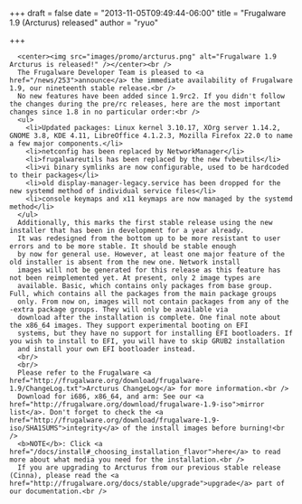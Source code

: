 
+++
draft = false
date = "2013-11-05T09:49:44-06:00"
title = "Frugalware 1.9 (Arcturus) released"
author = "ryuo"

+++

      <center><img src="images/promo/arcturus.png" alt="Frugalware 1.9 Arcturus is released!" /></center><br />
      The Frugalware Developer Team is pleased to <a href="/news/253">announce</a> the immediate availability of Frugalware 1.9, our nineteenth stable release.<br />
      No new features have been added since 1.9rc2. If you didn't follow the changes during the pre/rc releases, here are the most important changes since 1.8 in no particular order:<br />
      <ul>
        <li>Updated packages: Linux kernel 3.10.17, XOrg server 1.14.2, GNOME 3.8, KDE 4.11, LibreOffice 4.1.2.3, Mozilla Firefox 22.0 to name a few major components.</li>
        <li>netconfig has been replaced by NetworkManager</li>
        <li>frugalwareutils has been replaced by the new fvbeutils</li>
        <li>vi binary symlinks are now configurable, used to be hardcoded to their packages</li>
        <li>old display-manager-legacy.service has been dropped for the new systemd method of individual service files</li>
        <li>console keymaps and x11 keymaps are now managed by the systemd method</li>
      </ul>
      Additionally, this marks the first stable release using the new installer that has been in development for a year already.
      It was redesigned from the bottom up to be more resistant to user errors and to be more stable. It should be stable enough
      by now for general use. However, at least one major feature of the old installer is absent from the new one. Network install
      images will not be generated for this release as this feature has not been reimplemented yet. At present, only 2 image types are
      available. Basic, which contains only packages from base group. Full, which contains all the packages from the main package groups
      only. From now on, images will not contain packages from any of the -extra package groups. They will only be available via
      download after the installation is complete. One final note about the x86_64 images. They support experimental booting on EFI
      systems, but they have no support for installing EFI bootloaders. If you wish to install to EFI, you will have to skip GRUB2 installation
      and install your own EFI bootloader instead.
      <br/>
      <br/>
      Please refer to the Frugalware <a href="http://frugalware.org/download/frugalware-1.9/ChangeLog.txt">Arcturus ChangeLog</a> for more information.<br />
      Download for i686, x86_64, and arm: See our <a href="http://frugalware.org/download/frugalware-1.9-iso">mirror list</a>. Don't forget to check the <a href="http://frugalware.org/download/frugalware-1.9-iso/SHA1SUMS">integrity</a> of the install images before burning!<br />
      <b>NOTE</b>: Click <a href="/docs/install#_choosing_installation_flavor">here</a> to read more about what media you need for the installation.<br />
      If you are upgrading to Arcturus from our previous stable release (Cinna), please read the <a href="http://frugalware.org/docs/stable/upgrade">upgrade</a> part of our documentation.<br />
        
    